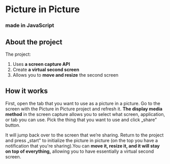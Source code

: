 # **Picture in Picture**
### made in JavaScript

## **About the project**

The project:
1. Uses **a screen capture API**
2. Create **a virtual second screen**
3. Allows you to **move and resize** the second screen
 
## **How it works**

First, open the tab that you want to use as a picture in a picture. Go to the screen with the Picture in Picture project and refresh it. **The display media method** in the screen capture allows you to select what screen, application, or tab you can use. Pick the thing that you want to use and click „share" button.

It will jump back over to the screen that we’re sharing. Return to the project and press „start" to initialize the picture in picture (on the top you have a notification that you're sharing).You can **move it, resize it, and it will stay on top of everything,** allowing you to have essentially a virtual second screen.

